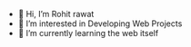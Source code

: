 - 👋 Hi, I’m Rohit rawat
- 👀 I’m interested in Developing Web Projects
- 🌱 I’m currently learning the web itself

<!---
 ✨ I want to gain expertise in the Web Deveolopment  ✨ 
--->
